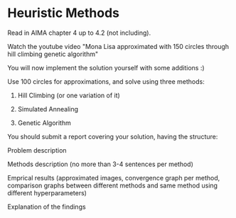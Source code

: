 # Heuristic Methods

Read in AIMA chapter 4 up to 4.2 (not including).

Watch the youtube video "Mona Lisa approximated with 150 circles through hill climbing genetic algorithm"

You will now implement the solution yourself with some additions :)

Use 100 circles for approximations, and solve using three methods:

1. Hill Climbing (or one variation of it)

2. Simulated Annealing

3. Genetic Algorithm

You should submit a report covering your solution, having the structure:

Problem description

Methods description (no more than 3-4 sentences per method)

Emprical results (approximated images, convergence graph per method, comparison graphs between different methods and same method using different hyperparameters)

Explanation of the findings
